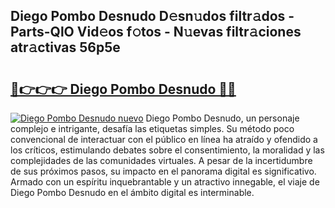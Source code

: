 ## Diego Pombo Desnudo D𝚎sn𝚞dos filtr𝚊dos - Parts-QlO Vid𝚎os f𝚘tos - N𝚞evas filtr𝚊ciones atr𝚊ctivas 56p5e

# <h2><a href="http://mb0x8yy.tromn.icu/?c=Diego+Pombo+Desnudo">🔗👉👉👉 Diego Pombo Desnudo 🔗🔗</a></h2>

[![Diego Pombo Desnudo nuevo](https://i.imgur.com/pEAQMta.gif)](http://mb0x8yy.tromn.icu/?c=Diego+Pombo+Desnudo)
Diego Pombo Desnudo, un personaje complejo e intrigante, desafía las etiquetas simples. Su método poco convencional de interactuar con el público en línea ha atraído y ofendido a los críticos, estimulando debates sobre el consentimiento, la moralidad y las complejidades de las comunidades virtuales. A pesar de la incertidumbre de sus próximos pasos, su impacto en el panorama digital es significativo. Armado con un espíritu inquebrantable y un atractivo innegable, el viaje de Diego Pombo Desnudo en el ámbito digital es interminable.
